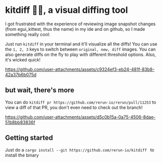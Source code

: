 # kitdiff 📸🐱, a visual diffing tool

I got frustrated with the experience of reviewing image snapshot changes (from egui_kittest, thus the name) in my ide and on github, so I made something really cool:

Just run `kitdiff` in your terminal and it'll visualize all the diffs! You can use the `1, 2, 3` keys to switch between `original, new, diff` images. You can also generate diffs on the fly to play with different threshold options. Also, it's wicked quick!

https://github.com/user-attachments/assets/c9324ef3-eb24-481f-83b8-42a37b6b075d

## but wait, there's more

You can do `kitdiff pr https://github.com/rerun-io/rerun/pull/11253` to view a diff of that PR, you don't even need to check out the branch!


https://github.com/user-attachments/assets/d5c0b15a-0a75-4506-8dae-51b8bb83836f


## Getting started

Just do a `cargo install --git https://github.com/rerun-io/kitdiff ` to install the binary

